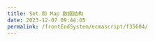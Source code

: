 ```yaml
---
title: Set 和 Map 数据结构
date: 2023-12-07 09:44:05
permalink: /frontEndSystem/ecmascript/f35604/
---
```


